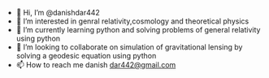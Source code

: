 - 👋 Hi, I’m @danishdar442
- 👀 I’m interested in genral relativity,cosmology and theoretical physics
- 🌱 I’m currently learning python and solving problems of general relativity using python
- 💞️ I’m looking to collaborate on simulation of gravitational lensing by solving a geodesic equation using python
- 📫 How to reach me danish dar442@gmail.com

<!---
danishdar442/danishdar442 is a ✨ special ✨ repository because its `README.md` (this file) appears on your GitHub profile.
You can click the Preview link to take a look at your changes.
--->
